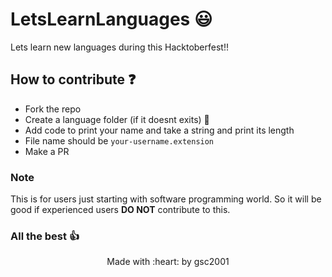 # LetsLearnLanguages :smiley:

Lets learn new languages during this Hacktoberfest!!

## How to contribute :question:

-   Fork the repo
-   Create a language folder (if it doesnt exits) :file_folder:
-   Add code to print your name and take a string and print its length
-   File name should be `your-username.extension`
-   Make a PR

### Note

This is for users just starting with software programming world. So it will be good if experienced users **DO NOT** contribute to this.

### All the best :+1:

<p align="center"> 
Made with :heart: by gsc2001
</p>
